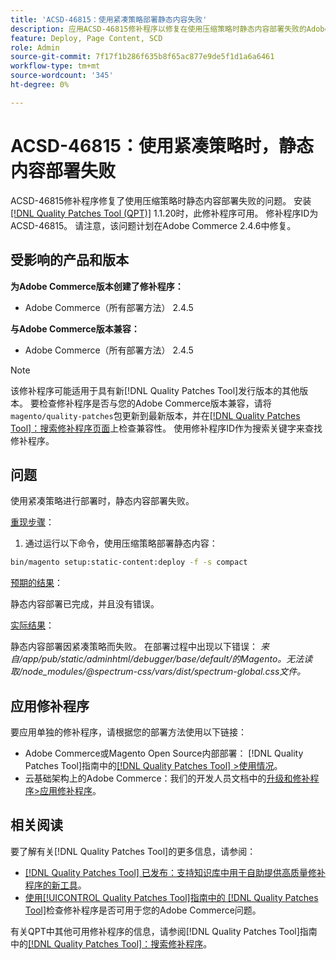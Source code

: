 ```yaml
---
title: 'ACSD-46815：使用紧凑策略部署静态内容失败'
description: 应用ACSD-46815修补程序以修复在使用压缩策略时静态内容部署失败的Adobe Commerce问题。
feature: Deploy, Page Content, SCD
role: Admin
source-git-commit: 7f17f1b286f635b8f65ac877e9de5f1d1a6a6461
workflow-type: tm+mt
source-wordcount: '345'
ht-degree: 0%

---
```


# ACSD-46815：使用紧凑策略时，静态内容部署失败

ACSD-46815修补程序修复了使用压缩策略时静态内容部署失败的问题。 安装[[!DNL Quality Patches Tool (QPT)]](https://support.magento.com/hc/en-us/articles/360047139492) 1.1.20时，此修补程序可用。 修补程序ID为ACSD-46815。 请注意，该问题计划在Adobe Commerce 2.4.6中修复。

## 受影响的产品和版本

**为Adobe Commerce版本创建了修补程序：**

* Adobe Commerce（所有部署方法） 2.4.5

**与Adobe Commerce版本兼容：**

* Adobe Commerce（所有部署方法） 2.4.5

>[!NOTE]
>
>该修补程序可能适用于具有新[!DNL Quality Patches Tool]发行版本的其他版本。 要检查修补程序是否与您的Adobe Commerce版本兼容，请将`magento/quality-patches`包更新到最新版本，并在[[!DNL Quality Patches Tool]：搜索修补程序页面](https://experienceleague.adobe.com/tools/commerce-quality-patches/index.html)上检查兼容性。 使用修补程序ID作为搜索关键字来查找修补程序。

## 问题

使用紧凑策略进行部署时，静态内容部署失败。

<u>重现步骤</u>：

1. 通过运行以下命令，使用压缩策略部署静态内容：

```bash
bin/magento setup:static-content:deploy -f -s compact
```

<u>预期的结果</u>：

静态内容部署已完成，并且没有错误。

<u>实际结果</u>：

静态内容部署因紧凑策略而失败。 在部署过程中出现以下错误： *来自/app/pub/static/adminhtml/debugger/base/default/的Magento。无法读取/node_modules/@spectrum-css/vars/dist/spectrum-global.css文件。*

## 应用修补程序

要应用单独的修补程序，请根据您的部署方法使用以下链接：

* Adobe Commerce或Magento Open Source内部部署： [!DNL Quality Patches Tool]指南中的[[!DNL Quality Patches Tool] >使用情况](https://experienceleague.adobe.com/docs/commerce-operations/tools/quality-patches-tool/usage.html)。
* 云基础架构上的Adobe Commerce：我们的开发人员文档中的[升级和修补程序>应用修补程序](https://experienceleague.adobe.com/docs/commerce-cloud-service/user-guide/develop/upgrade/apply-patches.html)。

## 相关阅读

要了解有关[!DNL Quality Patches Tool]的更多信息，请参阅：

* [[!DNL Quality Patches Tool] 已发布：支持知识库中用于自助提供高质量修补程序的新工具](https://experienceleague.adobe.com/en/docs/commerce-knowledge-base/kb/announcements/commerce-announcements/magento-quality-patches-released-new-tool-to-self-serve-quality-patches)。
* [使用[!UICONTROL Quality Patches Tool]指南中的 [!DNL Quality Patches Tool]](/help/tools/quality-patches-tool/patches-available-in-qpt/check-patch-for-magento-issue-with-magento-quality-patches.md)检查修补程序是否可用于您的Adobe Commerce问题。


有关QPT中其他可用修补程序的信息，请参阅[!DNL Quality Patches Tool]指南中的[[!DNL Quality Patches Tool]：搜索修补程序](https://experienceleague.adobe.com/tools/commerce-quality-patches/index.html)。
